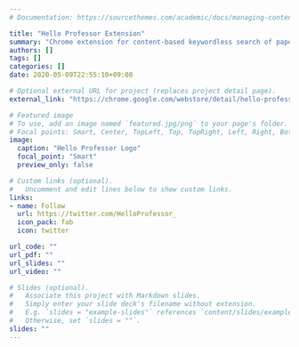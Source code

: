 ```yaml
---
# Documentation: https://sourcethemes.com/academic/docs/managing-content/

title: "Hello Professor Extension"
summary: "Chrome extension for content-based keywordless search of papers, researchers and laboratories with approximate nearest neighbor search and NLP."
authors: []
tags: []
categories: []
date: 2020-05-09T22:55:10+09:00

# Optional external URL for project (replaces project detail page).
external_link: "https://chrome.google.com/webstore/detail/hello-professor-extension/ocfoimomemnimghamaojokikjchjfpco?hl=ja"

# Featured image
# To use, add an image named `featured.jpg/png` to your page's folder.
# Focal points: Smart, Center, TopLeft, Top, TopRight, Left, Right, BottomLeft, Bottom, BottomRight.
image:
  caption: "Hello Professor Logo"
  focal_point: "Smart"
  preview_only: false

# Custom links (optional).
#   Uncomment and edit lines below to show custom links.
links:
- name: Follow
  url: https://twitter.com/HelloProfessor_
  icon_pack: fab
  icon: twitter

url_code: ""
url_pdf: ""
url_slides: ""
url_video: ""

# Slides (optional).
#   Associate this project with Markdown slides.
#   Simply enter your slide deck's filename without extension.
#   E.g. `slides = "example-slides"` references `content/slides/example-slides.md`.
#   Otherwise, set `slides = ""`.
slides: ""
---
```

